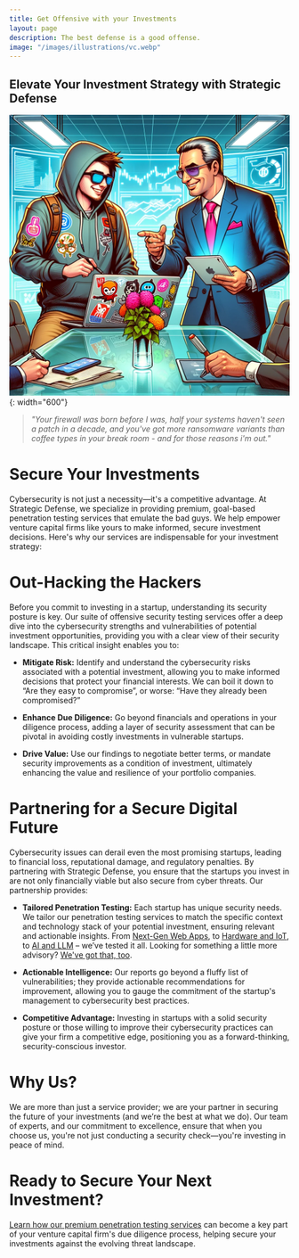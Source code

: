 ```yaml
---
title: Get Offensive with your Investments
layout: page
description: The best defense is a good offense.
image: "/images/illustrations/vc.webp"
---
```

## Elevate Your Investment Strategy with Strategic Defense

![mssp](/images/illustrations/vc.webp){: width="600"}

> _"Your firewall was born before I was, half your systems haven't seen a patch in a decade, and you've got more ransomware variants than coffee types in your break room - and for those reasons i'm out."_

# Secure Your Investments

Cybersecurity is not just a necessity—it's a competitive advantage. At Strategic Defense, we specialize in providing premium, goal-based penetration testing services that emulate the bad guys. We help empower venture capital firms like yours to make informed, secure investment decisions. Here's why our services are indispensable for your investment strategy: 

# Out-Hacking the Hackers 

Before you commit to investing in a startup, understanding its security posture is key. Our suite of offensive security testing services offer a deep dive into the cybersecurity strengths and vulnerabilities of potential investment opportunities, providing you with a clear view of their security landscape. This critical insight enables you to: 

- **Mitigate Risk:** Identify and understand the cybersecurity risks associated with a potential investment, allowing you to make informed decisions that protect your financial interests. We can boil it down to “Are they easy to compromise”, or worse: “Have they already been compromised?” 

- **Enhance Due Diligence:** Go beyond financials and operations in your diligence process, adding a layer of security assessment that can be pivotal in avoiding costly investments in vulnerable startups. 

- **Drive Value:** Use our findings to negotiate better terms, or mandate security improvements as a condition of investment, ultimately enhancing the value and resilience of your portfolio companies. 

# Partnering for a Secure Digital Future 

Cybersecurity issues can derail even the most promising startups, leading to financial loss, reputational damage, and regulatory penalties. By partnering with Strategic Defense, you ensure that the startups you invest in are not only financially viable but also secure from cyber threats. Our partnership provides: 

- **Tailored Penetration Testing:** Each startup has unique security needs. We tailor our penetration testing services to match the specific context and technology stack of your potential investment, ensuring relevant and actionable insights. From [Next-Gen Web Apps](/services/web-app/), to [Hardware and IoT](/services/hardware/), to [AI and LLM](/services/ai-llm/) – we’ve tested it all. Looking for something a little more advisory? [We've got that, too](/services/cyber-consulting/).

- **Actionable Intelligence:** Our reports go beyond a fluffy list of vulnerabilities; they provide actionable recommendations for improvement, allowing you to gauge the commitment of the startup's management to cybersecurity best practices. 

- **Competitive Advantage:** Investing in startups with a solid security posture or those willing to improve their cybersecurity practices can give your firm a competitive edge, positioning you as a forward-thinking, security-conscious investor. 

# Why Us? 

We are more than just a service provider; we are your partner in securing the future of your investments (and we’re the best at what we do). Our team of experts, and our commitment to excellence, ensure that when you choose us, you're not just conducting a security check—you're investing in peace of mind. 

# Ready to Secure Your Next Investment? 

[Learn how our premium penetration testing services](/contact) can become a key part of your venture capital firm's due diligence process, helping secure your investments against the evolving threat landscape. 

 


